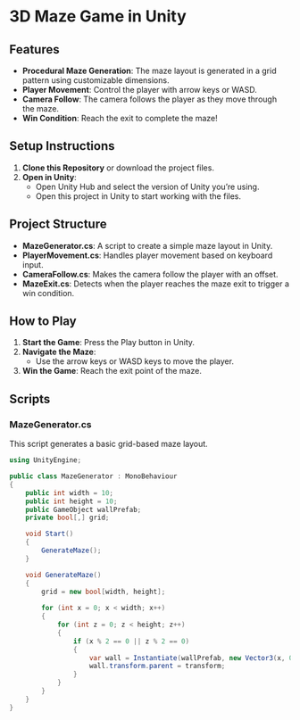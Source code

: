# 3D Maze Game in Unity
## Features

- **Procedural Maze Generation**: The maze layout is generated in a grid pattern using customizable dimensions.
- **Player Movement**: Control the player with arrow keys or WASD.
- **Camera Follow**: The camera follows the player as they move through the maze.
- **Win Condition**: Reach the exit to complete the maze!

## Setup Instructions

1. **Clone this Repository** or download the project files.
2. **Open in Unity**:
   - Open Unity Hub and select the version of Unity you’re using.
   - Open this project in Unity to start working with the files.

## Project Structure

- **MazeGenerator.cs**: A script to create a simple maze layout in Unity.
- **PlayerMovement.cs**: Handles player movement based on keyboard input.
- **CameraFollow.cs**: Makes the camera follow the player with an offset.
- **MazeExit.cs**: Detects when the player reaches the maze exit to trigger a win condition.

## How to Play

1. **Start the Game**: Press the Play button in Unity.
2. **Navigate the Maze**:
   - Use the arrow keys or WASD keys to move the player.
3. **Win the Game**: Reach the exit point of the maze.

## Scripts

### MazeGenerator.cs

This script generates a basic grid-based maze layout.

```csharp
using UnityEngine;

public class MazeGenerator : MonoBehaviour
{
    public int width = 10;
    public int height = 10;
    public GameObject wallPrefab;
    private bool[,] grid;

    void Start()
    {
        GenerateMaze();
    }

    void GenerateMaze()
    {
        grid = new bool[width, height];
        
        for (int x = 0; x < width; x++)
        {
            for (int z = 0; z < height; z++)
            {
                if (x % 2 == 0 || z % 2 == 0)
                {
                    var wall = Instantiate(wallPrefab, new Vector3(x, 0, z), Quaternion.identity);
                    wall.transform.parent = transform;
                }
            }
        }
    }
}
